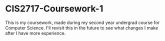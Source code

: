 # CIS2717-Coursework-1
This is my coursework, made during my second year undergrad course for Computer Science. I'll revisit this in the future to see what changes I make after I have more experience. 
